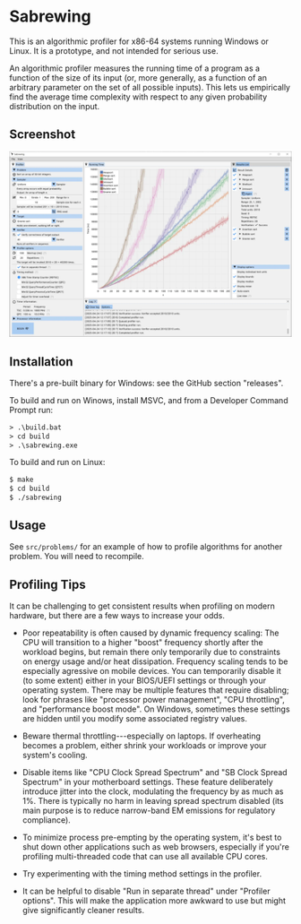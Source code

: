 Sabrewing
=========

This is an algorithmic profiler for x86-64 systems running Windows or Linux. It is a prototype, and
not intended for serious use.

An algorithmic profiler measures the running time of a program as a function of the size of its
input (or, more generally, as a function of an arbitrary parameter on the set of all possible
inputs). This lets us empirically find the average time complexity with respect to any given
probability distribution on the input.

Screenshot
----------

![screenshot](screenshots/screenshot.webp)

Installation
------------

There's a pre-built binary for Windows: see the GitHub section "releases".

To build and run on Winows, install MSVC, and from a Developer Command Prompt run:

    > .\build.bat
    > cd build
    > .\sabrewing.exe

To build and run on Linux:

    $ make
    $ cd build
    $ ./sabrewing

Usage
-----

See `src/problems/` for an example of how to profile algorithms for another problem. You will need
to recompile.

Profiling Tips
--------------

It can be challenging to get consistent results when profiling on modern hardware, but there are a
few ways to increase your odds.

- Poor repeatability is often caused by dynamic frequency scaling: The CPU will transition to a
  higher "boost" frequency shortly after the workload begins, but remain there only temporarily due
  to constraints on energy usage and/or heat dissipation. Frequency scaling tends to be especially
  agressive on mobile devices. You can temporarily disable it (to some extent) either in your
  BIOS/UEFI settings or through your operating system. There may be multiple features that require
  disabling; look for phrases like "processor power management", "CPU throttling", and "performance
  boost mode". On Windows, sometimes these settings are hidden until you modify some associated
  registry values.

- Beware thermal throttling---especially on laptops. If overheating becomes a problem, either shrink
  your workloads or improve your system's cooling.

- Disable items like "CPU Clock Spread Spectrum" and "SB Clock Spread Spectrum" in your motherboard
  settings. These feature deliberately introduce jitter into the clock, modulating the frequency by
  as much as 1%. There is typically no harm in leaving spread spectrum disabled (its main purpose is
  to reduce narrow-band EM emissions for regulatory compliance).

- To minimize process pre-empting by the operating system, it's best to shut down other applications
  such as web browsers, especially if you're profiling multi-threaded code that can use all
  available CPU cores.

- Try experimenting with the timing method settings in the profiler.

- It can be helpful to disable "Run in separate thread" under "Profiler options". This will make the
  application more awkward to use but might give significantly cleaner results.
